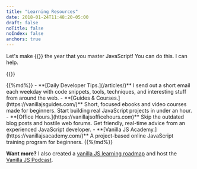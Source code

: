 ```yaml
---
title: "Learning Resources"
date: 2018-01-24T11:48:20-05:00
draft: false
noTitle: false
noIndex: false
anchors: true
---
```


Let's make {{<year>}} the year that you master&nbsp;JavaScript! You can do this. I can help.

{{<cta for="toolkit-learning">}}

<div class="list-spaced">
{{%md%}}
- **[Daily Developer Tips.](/articles/)** I send out a short email each weekday with code snippets, tools, techniques, and interesting stuff from around the web.
- **[Guides & Courses.](https://vanillajsguides.com/)** Short, focused ebooks and video courses made for beginners. Start building real JavaScript projects in under an hour.
- **[Office Hours.](https://vanillajsofficehours.com)** Skip the outdated blog posts and hostile web forums. Get friendly, real-time advice from an experienced JavaScript developer.
- **[Vanilla JS Academy.](https://vanillajsacademy.com/)** A project-based online JavaScript training program for beginners.
{{%/md%}}
</div>

**Want more?** I also created a [vanilla JS learning roadmap](https://learnvanillajs.com) and host the [Vanilla JS Podcast](https://vanillajspodcast.com).